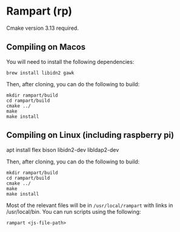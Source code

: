 # Rampart (rp) #

Cmake version 3.13 required.

## Compiling on Macos ##

You will need to install the following dependencies:

```
brew install libidn2 gawk
```

Then, after cloning, you can do the following to build:

```
mkdir rampart/build
cd rampart/build
cmake ../
make
make install
```

## Compiling on Linux (including raspberry pi) ##
apt install flex bison libidn2-dev libldap2-dev

Then, after cloning, you can do the following to build:

```
mkdir rampart/build
cd rampart/build
cmake ../
make
make install
```

Most of the relevant files will be in `/usr/local/rampart` with links in /usr/local/bin. You can run scripts using the following:
```
rampart <js-file-path>
```
